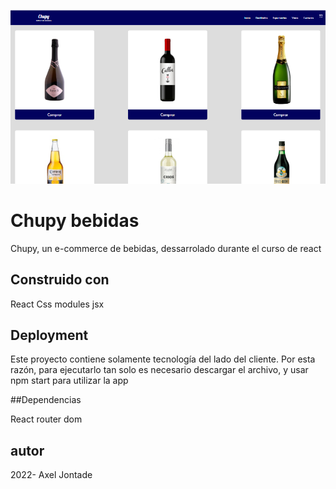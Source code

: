 ![Image text](https://github.com/Axeljonta/E-commerceReact/blob/main/src/utils/Captura.PNG)
# Chupy bebidas

Chupy, un e-commerce de bebidas, dessarrolado durante el curso de react

## Construido con 

React
Css modules 
jsx 

## Deployment
Este proyecto contiene solamente tecnología del lado del cliente. Por esta razón, para ejecutarlo tan solo es necesario descargar el archivo, y usar npm start para utilizar la app

##Dependencias 

React router dom 

## autor 

2022- Axel Jontade
